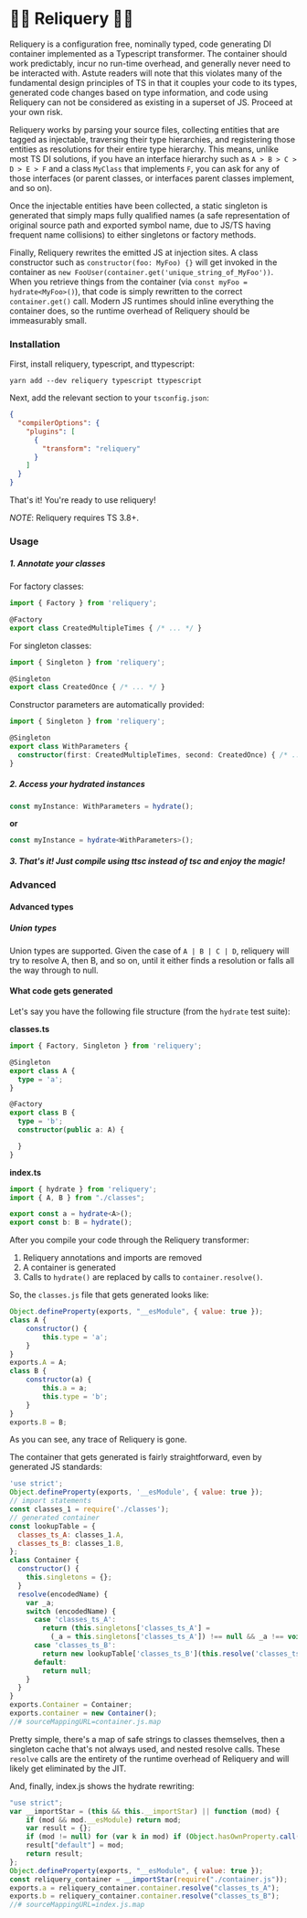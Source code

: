 # 👑🔮 Reliquery 🔮👑

Reliquery is a configuration free, nominally typed, code generating DI container implemented as a Typescript transformer.  The container should work predictably, incur no run-time overhead, and generally never need to be interacted with.  Astute readers will note that this violates many of the fundamental design principles of TS in that it couples your code to its types, generated code changes based on type information, and code using Reliquery can not be considered as existing in a superset of JS.  Proceed at your own risk.

Reliquery works by parsing your source files, collecting entities that are tagged as injectable, traversing their type hierarchies, and registering those entities as resolutions for their entire type hierarchy.  This means, unlike most TS DI solutions, if you have an interface hierarchy such as `A > B > C > D > E > F` and a class `MyClass` that implements `F`, you can ask for any of those interfaces (or parent classes, or interfaces parent classes implement, and so on).

Once the injectable entities have been collected, a static singleton is generated that simply maps fully qualified names (a safe representation of original source path and exported symbol name, due to JS/TS having frequent name collisions) to either singletons or factory methods.

Finally, Reliquery rewrites the emitted JS at injection sites.  A class constructor such as `constructor(foo: MyFoo) {}` will get invoked in the container as `new FooUser(container.get('unique_string_of_MyFoo'))`.  When you retrieve things from the container (via `const myFoo = hydrate<MyFoo>()`), that code is simply rewritten to the correct `container.get()` call.  Modern JS runtimes should inline everything the container does, so the runtime overhead of Reliquery should be immeasurably small.  

### Installation

First, install reliquery, typescript, and ttypescript:

```shell script
yarn add --dev reliquery typescript ttypescript
```

Next, add the relevant section to your `tsconfig.json`:
```json
{
  "compilerOptions": {
    "plugins": [
      {
        "transform": "reliquery"
      }
    ]
  }
}
```

That's it! You're ready to use reliquery!

*NOTE*: Reliquery requires TS 3.8+.

### Usage

##### 1. Annotate your classes
For factory classes:
```typescript
import { Factory } from 'reliquery';

@Factory
export class CreatedMultipleTimes { /* ... */ }
```

For singleton classes:
```typescript
import { Singleton } from 'reliquery';

@Singleton
export class CreatedOnce { /* ... */ }
```

Constructor parameters are automatically provided:
```typescript
import { Singleton } from 'reliquery';

@Singleton
export class WithParameters { 
  constructor(first: CreatedMultipleTimes, second: CreatedOnce) { /* ... */ }
}
```

##### 2. Access your hydrated instances

```typescript
const myInstance: WithParameters = hydrate();
```

**or**


```typescript
const myInstance = hydrate<WithParameters>();
```

##### 3. That's it! Just compile using ttsc instead of tsc and enjoy the magic!

### Advanced 

#### Advanced types
##### Union types

Union types are supported.  Given the case of `A | B | C | D`, reliquery will try to resolve A, then B, and so on, until it either finds a resolution or falls all the way through to null.

#### What code gets generated

Let's say you have the following file structure (from the `hydrate` test suite):

**classes.ts**
```typescript
import { Factory, Singleton } from 'reliquery';

@Singleton
export class A {
  type = 'a';
}

@Factory
export class B {
  type = 'b';
  constructor(public a: A) {

  }
}
```

**index.ts**
```typescript
import { hydrate } from 'reliquery';
import { A, B } from "./classes";

export const a = hydrate<A>();
export const b: B = hydrate();

```


After you compile your code through the Reliquery transformer:

1. Reliquery annotations and imports are removed 
2. A container is generated
3. Calls to `hydrate()` are replaced by calls to `container.resolve()`.

So, the `classes.js` file that gets generated looks like:
```javascript
Object.defineProperty(exports, "__esModule", { value: true });
class A {
    constructor() {
        this.type = 'a';
    }
}
exports.A = A;
class B {
    constructor(a) {
        this.a = a;
        this.type = 'b';
    }
}
exports.B = B;
```

As you can see, any trace of Reliquery is gone.

The container that gets generated is fairly straightforward, even by generated JS standards:

```javascript
'use strict';
Object.defineProperty(exports, '__esModule', { value: true });
// import statements
const classes_1 = require('./classes');
// generated container
const lookupTable = {
  classes_ts_A: classes_1.A,
  classes_ts_B: classes_1.B,
};
class Container {
  constructor() {
    this.singletons = {};
  }
  resolve(encodedName) {
    var _a;
    switch (encodedName) {
      case 'classes_ts_A':
        return (this.singletons['classes_ts_A'] =
          (_a = this.singletons['classes_ts_A']) !== null && _a !== void 0 ? _a : new lookupTable['classes_ts_A']());
      case 'classes_ts_B':
        return new lookupTable['classes_ts_B'](this.resolve('classes_ts_A'));
      default:
        return null;
    }
  }
}
exports.Container = Container;
exports.container = new Container();
//# sourceMappingURL=container.js.map
```

Pretty simple, there's a map of safe strings to classes themselves, then a singleton cache that's not always used, and nested resolve calls. These `resolve` calls are the entirety of the runtime overhead of Reliquery and will likely get eliminated by the JIT.

And, finally, index.js shows the hydrate rewriting:
```javascript
"use strict";
var __importStar = (this && this.__importStar) || function (mod) {
    if (mod && mod.__esModule) return mod;
    var result = {};
    if (mod != null) for (var k in mod) if (Object.hasOwnProperty.call(mod, k)) result[k] = mod[k];
    result["default"] = mod;
    return result;
};
Object.defineProperty(exports, "__esModule", { value: true });
const reliquery_container = __importStar(require("./container.js"));
exports.a = reliquery_container.container.resolve("classes_ts_A");
exports.b = reliquery_container.container.resolve("classes_ts_B");
//# sourceMappingURL=index.js.map
```

